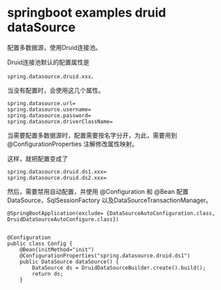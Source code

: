 # springboot examples druid dataSource

配置多数据源，使用Druid连接池。

Druid连接池默认的配置属性是

```
spring.datasource.druid.xxx，
```

当没有配置时，会使用这几个属性。

```
spring.datasource.url=
spring.datasource.username=
spring.datasource.password=
spring.datasource.driverClassName=
```

当需要配置多数据源时，配置需要按名字分开，为此，需要用到 @ConfigurationProperties 注解修改属性映射。

这样，就把配置变成了

```
spring.datasource.druid.ds1.xxx=
spring.datasource.druid.ds2.xxx=
```

然后，需要禁用自动配置，并使用 @Configuration 和 @Bean 配置 DataSource，SqlSessionFactory 以及DataSourceTransactionManager。

```
@SpringBootApplication(exclude= {DataSourceAutoConfiguration.class, DruidDataSourceAutoConfigure.class})


@Configuration
public class Config {
	@Bean(initMethod="init")
	@ConfigurationProperties("spring.datasource.druid.ds1")
	public DataSource dataSource() {
		DataSource ds = DruidDataSourceBuilder.create().build();
		return ds;
	}

```


